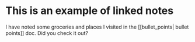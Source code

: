 # This is an example of linked notes

I have noted some groceries and places I visited in the [[bullet_points| bullet points]] doc. Did you check it out?